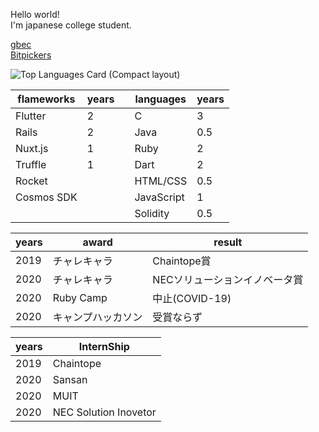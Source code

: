 <b10>Hello world!</b1>
<br>
I'm japanese college student.

<a href="https://goblockchain.network/">gbec</a><br>
<a href="https://scrapbox.io/bitpickers/">Bitpickers</a><br>

![Top Languages Card (Compact layout)](https://github-readme-stats.vercel.app/api/top-langs/?username=shoukitsuda&layout=compact)


|  flameworks  | years  |    |languages |years  |
| ----         | ----   |--- |----       | ---- |              
|Flutter       |  2     |    |C         |  3    |
|Rails         |  2     |    |Java      |  0.5  |
|Nuxt.js       |  1     |    |Ruby      |  2    |
|Truffle       |  1     |    |Dart      |  2    |
|Rocket        |        |    |HTML/CSS  |  0.5  |
|Cosmos SDK    |        |    |JavaScript|  1    |
|              |        |    |Solidity  |  0.5  |

|  years  | award         |result           |
| ----    | ----          | ----            |   
|2019     |チャレキャラ     |Chaintope賞         |
|2020     |チャレキャラ     |NECソリューションイノベータ賞|
|2020     |Ruby Camp      |中止(COVID-19)    | 
|2020     |キャンプハッカソン|受賞ならず         |


|  years  | InternShip    |
| ----    | ----          |
|2019     |Chaintope     |
|2020     |Sansan    |
|2020     |MUIT      |
|2020     |NEC Solution Inovetor      |


